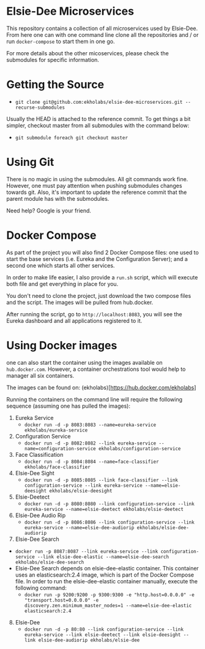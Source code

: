 # Elsie-Dee Microservices

This repository contains a collection of all microservices used by Elsie-Dee.
From here one can with one command line clone all the repositories and / or
run ```docker-compose``` to start them in one go.

For more details about the other micoservices, please check the submodules for specific
information.

# Getting the Source

* ```git clone git@github.com:ekholabs/elsie-dee-microservices.git --recurse-submodules```

Usually the HEAD is attached to the reference commit. To get things a bit
simpler, checkout master from all submodules with the command below:

* ```git submodule foreach git checkout master```

# Using Git

There is no magic in using the submodules. All git commands work fine. However, one must
pay attention when pushing submodules changes towards git. Also, it's important to
update the reference commit that the parent module has with the submodules.

Need help? Google is your friend.

# Docker Compose

As part of the project you will also find 2 Docker Compose files: one used to start the base services (i.e. Eureka and the Configuration Server); and a second one which starts all other services.

In order to make life easier, I also provide a ```run.sh``` script, which will execute both file and get everything in place for you.

You don't need to clone the project, just download the two compose files and the script. The images will be pulled from hub.docker.

After running the script, go to ```http://localhost:8083```, you will see the Eureka dashboard and all
applications registered to it.

# Using Docker images

one can also start the container using the images available on ```hub.docker.com```. However, a container orchestrations
tool would help to manager all six containers.

The images can be found on: (ekholabs)[https://hub.docker.com/ekholabs]

Running the containers on the command line will require the following sequence (assuming one has pulled the images):

1. Eureka Service
   * ```docker run -d -p 8083:8083 --name=eureka-service ekholabs/eureka-service```
2. Configuration Service
   * ```docker run -d -p 8082:8082 --link eureka-service --name=configuration-service ekholabs/configuration-service```
3. Face Classification
   * ```docker run -d -p 8084:8084 --name=face-classifier ekholabs/face-classifier```
4. Elsie-Dee Sight
   * ```docker run -d -p 8085:8085 --link face-classifier --link configuration-service --link eureka-service --name=elsie-deesight ekholabs/elsie-deesight```
5. Elsie-Deetect
   * ```docker run -d -p 8080:8080 --link configuration-service --link eureka-service --name=elsie-deetect ekholabs/elsie-deetect```
6. Elsie-Dee Audio Rip
   * ```docker run -d -p 8086:8086 --link configuration-service --link eureka-service --name=elsie-dee-audiorip ekholabs/elsie-dee-audiorip```
7. Elsie-Dee Search
  * ```docker run -p 8087:8087 --link eureka-service --link configuration-service --link elsie-dee-elastic --name=elsie-dee-search ekholabs/elsie-dee-search```
  * Elsie-Dee Search depends on elsie-dee-elastic container. This container uses an elasticsearch:2.4 image, which is part of the Docker Compose file. In order to run the elsie-dee-elastic container manually, execute the following command:
    - ```docker run -p 9200:9200 -p 9300:9300 -e "http.host=0.0.0.0" -e "transport.host=0.0.0.0" -e discovery.zen.minimum_master_nodes=1 --name=elsie-dee-elastic elasticsearch:2.4```
8. Elsie-Dee
   * ```docker run -d -p 80:80 --link configuration-service --link eureka-service --link elsie-deetect --link elsie-deesight --link elsie-dee-audiorip ekholabs/elsie-dee```
